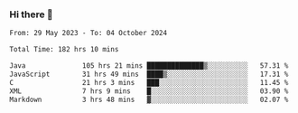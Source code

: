 ### Hi there 👋

<!--START_SECTION:waka-->

```txt
From: 29 May 2023 - To: 04 October 2024

Total Time: 182 hrs 10 mins

Java              105 hrs 21 mins ██████████████▒░░░░░░░░░░   57.31 %
JavaScript        31 hrs 49 mins  ████▒░░░░░░░░░░░░░░░░░░░░   17.31 %
C                 21 hrs 3 mins   ███░░░░░░░░░░░░░░░░░░░░░░   11.45 %
XML               7 hrs 9 mins    █░░░░░░░░░░░░░░░░░░░░░░░░   03.90 %
Markdown          3 hrs 48 mins   ▓░░░░░░░░░░░░░░░░░░░░░░░░   02.07 %
```

<!--END_SECTION:waka-->
<!--
**the-beef-calculator/the-beef-calculator** is a ✨ _special_ ✨ repository because its `README.md` (this file) appears on your GitHub profile.

Here are some ideas to get you started:

- 🔭 I’m currently working on ...
- 🌱 I’m currently learning ...
- 👯 I’m looking to collaborate on ...
- 🤔 I’m looking for help with ...
- 💬 Ask me about ...
- 📫 How to reach me: ...
- 😄 Pronouns: ...
- ⚡ Fun fact: ...
-->
